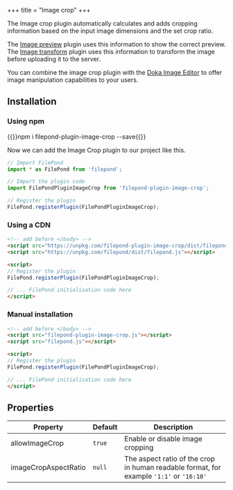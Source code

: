 +++
title = "Image crop"
+++

The Image crop plugin automatically calculates and adds cropping information based on the input image dimensions and the set crop ratio.

The [Image preview](../image-preview) plugin uses this information to show the correct preview. The [Image transform](../image-transform) plugin uses this information to transform the image before uploading it to the server.

You can combine the image crop plugin with the [Doka Image Editor](https://pqina.nl/doka/?ref=filepond) to offer image manipulation capabilities to your users.

## Installation

### Using npm

{{<cmd>}}npm i filepond-plugin-image-crop --save{{</cmd>}}

Now we can add the Image Crop plugin to our project like this.

```js
// Import FilePond
import * as FilePond from 'filepond';

// Import the plugin code
import FilePondPluginImageCrop from 'filepond-plugin-image-crop';

// Register the plugin
FilePond.registerPlugin(FilePondPluginImageCrop);
```


### Using a CDN

```html
<!-- add before </body> -->
<script src="https://unpkg.com/filepond-plugin-image-crop/dist/filepond-plugin-image-crop.js"></script>
<script src="https://unpkg.com/filepond/dist/filepond.js"></script>

<script>
// Register the plugin
FilePond.registerPlugin(FilePondPluginImageCrop);

// ... FilePond initialisation code here
</script>
```

### Manual installation

```html
<!-- add before </body> -->
<script src="filepond-plugin-image-crop.js"></script>
<script src="filepond.js"></script>

<script>
// Register the plugin
FilePond.registerPlugin(FilePondPluginImageCrop);

// ... FilePond initialisation code here
</script>
```

## Properties

| Property             | Default | Description                                                                             |
| -------------------- | ------- | --------------------------------------------------------------------------------------- |
| allowImageCrop       | `true`  | Enable or disable image cropping                                                        |
| imageCropAspectRatio | `null`  | The aspect ratio of the crop in human readable format, for example `'1:1'` or `'16:10'` |
